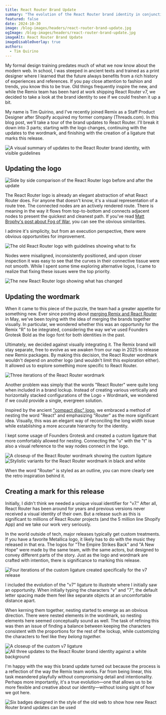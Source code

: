 ```yaml
---
title: React Router Brand Update
summary: "The evolution of the React Router brand identity in conjunction with the release of v7."
featured: false
date: 2024-10-30
image: /blog-images/headers/react-router-brand-update.jpg
ogImage: /blog-images/headers/react-router-brand-update.jpg
imageAlt: React Router Brand Update
imageDisableOverlay: true
authors:
  - Tim Quirino
---
```



My formal design training predates much of what we now know about the modern web. In school, I was steeped in ancient texts and trained as a print designer where I learned that the future always benefits from a rich history of experiences and references. If you pay close attention to fashion and trends, you know this to be true. Old things frequently inspire the new, and while the Remix team has been hard at work shipping React Router v7, we decided to take a look at the brand identity to see if we could freshen it up a bit.

My name is Tim Quirino, and I've recently joined Remix as a Staff Product Designer after Shopify acquired my former company (Threads.com). In this blog post, we'll take a tour of the brand updates to React Router. I'll break it down into 3 parts; starting with the logo changes, continuing with the updates to the wordmark, and finishing with the creation of a ligature that marks this release. 

<img alt="A visual summary of updates to the React Router brand identity, with visible guidelines" src="/blog-images/posts/react-router-brand-update/update-guidelines.png" class="my-8 border rounded-md" />

## Updating the logo

<img alt="Side by side comparison of the React Router logo before and after the update" src="/blog-images/posts/react-router-brand-update/logo-before-and-after.png" class="my-8 border rounded-md" />

The React Router logo is already an elegant abstraction of what React Router does. For anyone that doesn't know, it's a visual representation of a route tree. The connected nodes are an actively rendered route. There is meaning in the way it flows from top-to-bottom and connects adjacent nodes to present the quickest and cleanest path. If you've read [Matt Brophy's post about Fog of War](https://remix.run/blog/fog-of-war), you can see the obvious similarities.

I admire it's simplicity, but from an execution perspective, there were obvious opportunities for improvement. 

<img alt="The old React Router logo with guidelines showing what to fix" src="/blog-images/posts/react-router-brand-update/logo-before.png" class="my-8 border rounded-md" />

Nodes were misaligned, inconsistently positioned, and upon closer inspection it was easy to see that the curves in their connective tissue were not smooth. While I spent some time exploring alternative logos, I came to realize that fixing these issues were the top priority.  

<img alt="The new React Router logo showing what has changed" src="/blog-images/posts/react-router-brand-update/logo-after.png" class="my-8 border rounded-md" />

## Updating the wordmark

When it came to this piece of the puzzle, the team had a greater appetite for something new. Ever since posting about [merging Remix and React Router](https://remix.run/blog/merging-remix-and-react-router) in May, we've been toying with the idea of merging the brands together visually. In particular, we wondered whether this was an opportunity for the Remix "R" to be integrated, considering the way we've used Founders Grotesk Bold as the logo font for both identities in the past. 

Ultimately, we decided against visually integrating it. The Remix brand will stay separate, free to evolve as we awaken from our nap in 2025 to release new Remix packages. By making this decision, the React Router wordmark wouldn't depend on another logo (and wouldn't limit this exploration either). It allowed us to explore something more specific to React Router. 

<img alt="Three iterations of the React Router wordmark" src="/blog-images/posts/react-router-brand-update/wordmark-iterations.png" class="my-8 border rounded-md" />

Another problem was simply that the words "React Router" were quite long when included in a brand lockup. Instead of creating various vertically and horizontally stacked configurations of the Logo + Wordmark, we wondered if we could provide a single, evergreen solution.

Inspired by the ancient ["compact disc" logo](https://en.m.wikipedia.org/wiki/File:CDDAlogo.svg), we embraced a method of nesting the word "React" and emphasizing "Router" as the more significant idea. Visually, this was an elegant way of reconciling the long width issue while establishing a more accurate hierarchy for the identity.

I kept some usage of Founders Grotesk and created a custom ligature that more comfortably allowed for nesting. Connecting the "u" with the "t" is also a visual reference to the way nodes connect in the logo.

<img alt="A closeup of the React Router wordmark showing the custom ligature" src="/blog-images/posts/react-router-brand-update/wordmark.png" class="my-8 border rounded-md" />

<img alt="Stylistic variants for the React Router wordmark in black and white" src="/blog-images/posts/react-router-brand-update/wordmark-variants.png" class="my-8 border rounded-md" />

When the word "Router" is styled as an outline, you can more clearly see the retro inspiration behind it.

## Creating a mark for this release

Initially, I didn't think we needed a unique visual identifier for "v7." After all, React Router has been around for years and previous versions never received a visual identity of their own. But a release such as this is significant to millions of React Router projects (and the 5 million line Shopify App) and we take our work very seriously. 

In the world outside of tech, major releases typically get custom treatments. If you have a favorite Metallica logo, it likely has to do with the music they released in that era. The logos for "The Empire Strikes Back" and "A New Hope" were made by the same team, with the same actors, but designed to convey different parts of the story. Just as the logo and wordmark are crafted with intention, there is significance to marking this release.

<img alt="Four iterations of the custom ligature created specifically for the v7 release" src="/blog-images/posts/react-router-brand-update/v7-ligature-iteration.png" class="my-8 border rounded-md" />

I included the evolution of the "v7" ligature to illustrate where I initially saw an opportunity. When initially typing the characters "v" and "7", the default letter spacing made them feel like separate objects at an uncomfortable distance apart. 

When kerning them together, nesting started to emerge as an obvious direction. There were nested elements in the wordmark, so nesting elements here seemed conceptually sound as well. The task of refining this was then an issue of finding a balance between keeping the characters consistent with the proportions for the rest of the lockup, while customizing the characters to feel like they *belong together.*

<img alt="A closeup of the custom v7 ligature" src="/blog-images/posts/react-router-brand-update/v7-ligature.png" class="my-8 border rounded-md" />

<img alt="All three updates to the React Router brand identity against a white background" src="/blog-images/posts/react-router-brand-update/update.png" class="my-8 border rounded-md" />

I'm happy with the way this brand update turned out because the process is a reflection of the way the Remix team works. Far from being linear, this task meandered playfully without compromising detail and intentionality. Perhaps more importantly, it's a true evolution—one that allows us to be more flexible and creative about our identity—without losing sight of how we got here.

<img alt="Six badges designed in the style of the old web to show how new React Router brand updates can be used" src="/blog-images/posts/react-router-brand-update/badges.png" class="my-8 border rounded-md" />